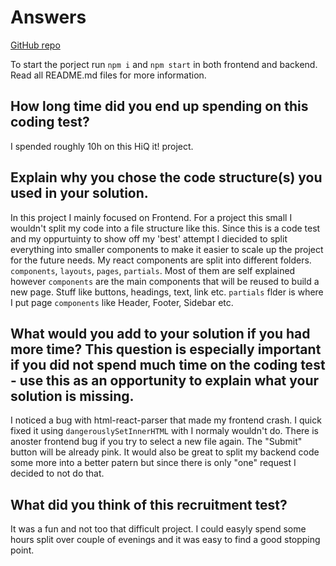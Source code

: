 # Answers

[GitHub repo](https://github.com/MichalK98/HiQ-it-)

To start the porject run `npm i` and `npm start` in both frontend and backend. Read all README.md files for more information.

## How long time did you end up spending on this coding test?

I spended roughly 10h on this HiQ it! project.

## Explain why you chose the code structure(s) you used in your solution.

In this project I mainly focused on Frontend. For a project this small I wouldn't split my code into a file structure like this. Since this is a code test and my oppurtuinty to show off my 'best' attempt I diecided to split everything into smaller components to make it easier to scale up the project for the future needs. My react components are split into different folders. `components`, `layouts`, `pages`, `partials`. Most of them are self explained however `components` are the main components that will be reused to build a new page. Stuff like buttons, headings, text, link etc. `partials` flder is where I put page `components` like Header, Footer, Sidebar etc.

## What would you add to your solution if you had more time? This question is especially important if you did not spend much time on the coding test - use this as an opportunity to explain what your solution is missing.

I noticed a bug with html-react-parser that made my frontend crash. I quick fixed it using `dangerouslySetInnerHTML` with I normaly wouldn't do. There is anoster frontend bug if you try to select a new file again. The "Submit" button will be already pink. It would also be great to split my backend code some more into a better patern but since there is only "one" request I decided to not do that.

## What did you think of this recruitment test?

It was a fun and not too that difficult project. I could easyly spend some hours split over couple of evenings and it was easy to find a good stopping point.
